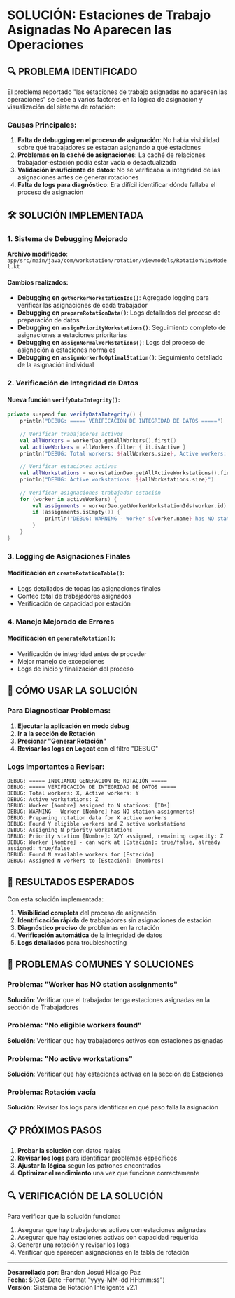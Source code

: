 # SOLUCIÓN: Estaciones de Trabajo Asignadas No Aparecen las Operaciones

## 🔍 PROBLEMA IDENTIFICADO

El problema reportado "las estaciones de trabajo asignadas no aparecen las operaciones" se debe a varios factores en la lógica de asignación y visualización del sistema de rotación:

### Causas Principales:

1. **Falta de debugging en el proceso de asignación**: No había visibilidad sobre qué trabajadores se estaban asignando a qué estaciones
2. **Problemas en la caché de asignaciones**: La caché de relaciones trabajador-estación podía estar vacía o desactualizada
3. **Validación insuficiente de datos**: No se verificaba la integridad de las asignaciones antes de generar rotaciones
4. **Falta de logs para diagnóstico**: Era difícil identificar dónde fallaba el proceso de asignación

## 🛠️ SOLUCIÓN IMPLEMENTADA

### 1. Sistema de Debugging Mejorado

**Archivo modificado**: `app/src/main/java/com/workstation/rotation/viewmodels/RotationViewModel.kt`

#### Cambios realizados:

- **Debugging en `getWorkerWorkstationIds()`**: Agregado logging para verificar las asignaciones de cada trabajador
- **Debugging en `prepareRotationData()`**: Logs detallados del proceso de preparación de datos
- **Debugging en `assignPriorityWorkstations()`**: Seguimiento completo de asignaciones a estaciones prioritarias
- **Debugging en `assignNormalWorkstations()`**: Logs del proceso de asignación a estaciones normales
- **Debugging en `assignWorkerToOptimalStation()`**: Seguimiento detallado de la asignación individual

### 2. Verificación de Integridad de Datos

#### Nueva función `verifyDataIntegrity()`:
```kotlin
private suspend fun verifyDataIntegrity() {
    println("DEBUG: ===== VERIFICACIÓN DE INTEGRIDAD DE DATOS =====")
    
    // Verificar trabajadores activos
    val allWorkers = workerDao.getAllWorkers().first()
    val activeWorkers = allWorkers.filter { it.isActive }
    println("DEBUG: Total workers: ${allWorkers.size}, Active workers: ${activeWorkers.size}")
    
    // Verificar estaciones activas
    val allWorkstations = workstationDao.getAllActiveWorkstations().first()
    println("DEBUG: Active workstations: ${allWorkstations.size}")
    
    // Verificar asignaciones trabajador-estación
    for (worker in activeWorkers) {
        val assignments = workerDao.getWorkerWorkstationIds(worker.id)
        if (assignments.isEmpty()) {
            println("DEBUG: WARNING - Worker ${worker.name} has NO station assignments!")
        }
    }
}
```

### 3. Logging de Asignaciones Finales

#### Modificación en `createRotationTable()`:
- Logs detallados de todas las asignaciones finales
- Conteo total de trabajadores asignados
- Verificación de capacidad por estación

### 4. Manejo Mejorado de Errores

#### Modificación en `generateRotation()`:
- Verificación de integridad antes de proceder
- Mejor manejo de excepciones
- Logs de inicio y finalización del proceso

## 🔧 CÓMO USAR LA SOLUCIÓN

### Para Diagnosticar Problemas:

1. **Ejecutar la aplicación en modo debug**
2. **Ir a la sección de Rotación**
3. **Presionar "Generar Rotación"**
4. **Revisar los logs en Logcat** con el filtro "DEBUG"

### Logs Importantes a Revisar:

```
DEBUG: ===== INICIANDO GENERACIÓN DE ROTACIÓN =====
DEBUG: ===== VERIFICACIÓN DE INTEGRIDAD DE DATOS =====
DEBUG: Total workers: X, Active workers: Y
DEBUG: Active workstations: Z
DEBUG: Worker [Nombre] assigned to N stations: [IDs]
DEBUG: WARNING - Worker [Nombre] has NO station assignments!
DEBUG: Preparing rotation data for X active workers
DEBUG: Found Y eligible workers and Z active workstations
DEBUG: Assigning N priority workstations
DEBUG: Priority station [Nombre]: X/Y assigned, remaining capacity: Z
DEBUG: Worker [Nombre] - can work at [Estación]: true/false, already assigned: true/false
DEBUG: Found N available workers for [Estación]
DEBUG: Assigned N workers to [Estación]: [Nombres]
```

## 🎯 RESULTADOS ESPERADOS

Con esta solución implementada:

1. **Visibilidad completa** del proceso de asignación
2. **Identificación rápida** de trabajadores sin asignaciones de estación
3. **Diagnóstico preciso** de problemas en la rotación
4. **Verificación automática** de la integridad de datos
5. **Logs detallados** para troubleshooting

## 🚨 PROBLEMAS COMUNES Y SOLUCIONES

### Problema: "Worker has NO station assignments"
**Solución**: Verificar que el trabajador tenga estaciones asignadas en la sección de Trabajadores

### Problema: "No eligible workers found"
**Solución**: Verificar que hay trabajadores activos con estaciones asignadas

### Problema: "No active workstations"
**Solución**: Verificar que hay estaciones activas en la sección de Estaciones

### Problema: Rotación vacía
**Solución**: Revisar los logs para identificar en qué paso falla la asignación

## 📋 PRÓXIMOS PASOS

1. **Probar la solución** con datos reales
2. **Revisar los logs** para identificar problemas específicos
3. **Ajustar la lógica** según los patrones encontrados
4. **Optimizar el rendimiento** una vez que funcione correctamente

## 🔍 VERIFICACIÓN DE LA SOLUCIÓN

Para verificar que la solución funciona:

1. Asegurar que hay trabajadores activos con estaciones asignadas
2. Asegurar que hay estaciones activas con capacidad requerida
3. Generar una rotación y revisar los logs
4. Verificar que aparecen asignaciones en la tabla de rotación

---

**Desarrollado por**: Brandon Josué Hidalgo Paz  
**Fecha**: $(Get-Date -Format "yyyy-MM-dd HH:mm:ss")  
**Versión**: Sistema de Rotación Inteligente v2.1